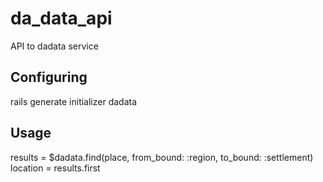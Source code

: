 # da_data_api
API to dadata service

## Configuring
rails generate initializer dadata

## Usage
results = $dadata.find(place, from_bound: :region, to_bound: :settlement)  
location = results.first